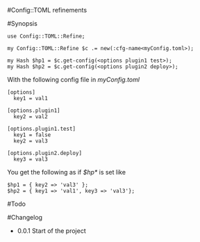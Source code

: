 #Config::TOML refinements

#Synopsis
```
use Config::TOML::Refine;

my Config::TOML::Refine $c .= new(:cfg-name<myConfig.toml>);

my Hash $hp1 = $c.get-config(<options plugin1 test>);
my Hash $hp2 = $c.get-config(<options plugin2 deploy>);
```
With the following config file in *myConfig.toml*

```
[options]
  key1 = val1

[options.plugin1]
  key2 = val2

[options.plugin1.test]
  key1 = false
  key2 = val3

[options.plugin2.deploy]
  key3 = val3
```
You get the following as if *$hp\** is set like
```
$hp1 = { key2 => 'val3' };
$hp2 = { key1 => 'val1', key3 => 'val3'};
```

#Todo

#Changelog

* 0.0.1 Start of the project
